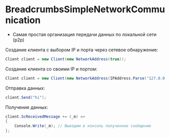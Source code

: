# BreadcrumbsSimpleNetworkCommunication

- Самая простая организация передачи данных по локальной сети (p2p)

Создание клиента с выбором IP и порта через сетевое обнаружение:
```csharp
Client client = new Client(new NetworkAddress(true));
```

Создание клиента со своими IP и портом:
```csharp
Client client = new Client(new NetworkAddress(IPAddress.Parse("127.0.0.1"), 55555));
```

Отправка данных:
```csharp
client.Send("hi");
```

Получение данных:
```csharp
client.ScReceivedMessage += (_m) =>
{
    Console.Write(_m); // Выводим в консоль полученное сообщение
};
```
